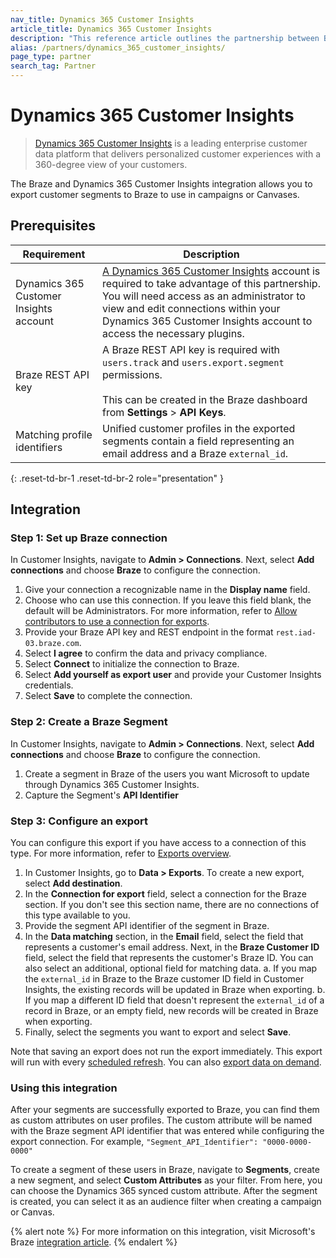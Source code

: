 ```yaml
---
nav_title: Dynamics 365 Customer Insights
article_title: Dynamics 365 Customer Insights
description: "This reference article outlines the partnership between Braze and Dynamics 365 Customer Insights, a leading enterprise customer data platform, that allows you export customer segments to Braze to use in campaigns or Canvases."
alias: /partners/dynamics_365_customer_insights/
page_type: partner
search_tag: Partner
---
```


# Dynamics 365 Customer Insights
 
> [Dynamics 365 Customer Insights](https://dynamics.microsoft.com/en-gb/ai/customer-insights/) is a leading enterprise customer data platform that delivers personalized customer experiences with a 360-degree view of your customers.

The Braze and Dynamics 365 Customer Insights integration allows you to export customer segments to Braze to use in campaigns or Canvases.

## Prerequisites

| Requirement | Description |
| ----------- | ----------- |
| Dynamics 365 Customer Insights account | [A Dynamics 365 Customer Insights](https://dynamics.microsoft.com/en-gb/ai/customer-insights/) account is required to take advantage of this partnership. You will need access as an administrator to view and edit connections within your Dynamics 365 Customer Insights account to access the necessary plugins. |
| Braze REST API key | A Braze REST API key is required with `users.track` and `users.export.segment` permissions. <br><br> This can be created in the Braze dashboard from **Settings** > **API Keys**. |
| Matching profile identifiers | Unified customer profiles in the exported segments contain a field representing an email address and a Braze `external_id`. |
{: .reset-td-br-1 .reset-td-br-2 role="presentation" }

## Integration

### Step 1: Set up Braze connection

In Customer Insights, navigate to **Admin > Connections**. Next, select **Add connections** and choose **Braze** to configure the connection. 

1. Give your connection a recognizable name in the **Display name** field. 
2. Choose who can use this connection. If you leave this field blank, the default will be Administrators. For more information, refer to [Allow contributors to use a connection for exports](https://docs.microsoft.com/en-us/dynamics365/customer-insights/connections#allow-contributors-to-use-a-connection-for-exports).
3. Provide your Braze API key and REST endpoint in the format `rest.iad-03.braze.com`.
4. Select **I agree** to confirm the data and privacy compliance.
5. Select **Connect** to initialize the connection to Braze.
6. Select **Add yourself as export user** and provide your Customer Insights credentials.
7. Select **Save** to complete the connection.

### Step 2: Create a Braze Segment

In Customer Insights, navigate to **Admin > Connections**. Next, select **Add connections** and choose **Braze** to configure the connection. 

1. Create a segment in Braze of the users you want Microsoft to update through Dynamics 365 Customer Insights. 
2. Capture the Segment's **API Identifier**

### Step 3: Configure an export

You can configure this export if you have access to a connection of this type. For more information, refer to [Exports overview](https://docs.microsoft.com/en-us/dynamics365/customer-insights/export-destinations#set-up-a-new-export).

1. In Customer Insights, go to **Data > Exports**. To create a new export, select **Add destination**.
2. In the **Connection for export** field, select a connection for the Braze section. If you don't see this section name, there are no connections of this type available to you.
3. Provide the segment API identifier of the segment in Braze.
4. In the **Data matching** section, in the **Email** field, select the field that represents a customer's email address. Next, in the **Braze Customer ID** field, select the field that represents the customer's Braze ID. You can also select an additional, optional field for matching data.
  a. If you map the `external_id` in Braze to the Braze customer ID field in Customer Insights, the existing records will be updated in Braze when exporting.
  b. If you map a different ID field that doesn't represent the `external_id` of a record in Braze, or an empty field, new records will be created in Braze when exporting.
5. Finally, select the segments you want to export and select **Save**. 

Note that saving an export does not run the export immediately. This export will run with every [scheduled refresh](https://docs.microsoft.com/en-us/dynamics365/customer-insights/system#schedule-tab). You can also [export data on demand](https://docs.microsoft.com/en-us/dynamics365/customer-insights/export-destinations#run-exports-on-demand). 


### Using this integration

After your segments are successfully exported to Braze, you can find them as custom attributes on user profiles. The custom attribute will be named with the Braze segment API identifier that was entered while configuring the export connection. For example, `"Segment_API_Identifier": "0000-0000-0000"`

To create a segment of these users in Braze, navigate to **Segments**, create a new segment, and select **Custom Attributes** as your filter. From here, you can choose the Dynamics 365 synced custom attribute. After the segment is created, you can select it as an audience filter when creating a campaign or Canvas.

{% alert note %}
For more information on this integration, visit Microsoft's Braze [integration article](https://docs.microsoft.com/en-us/dynamics365/customer-insights/export-braze).
{% endalert %}

[1]: {{site.baseurl}}/developer_guide/rest_api/basics/#endpoints
